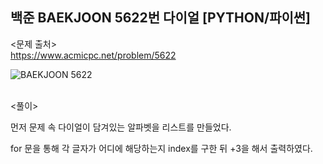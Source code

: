 ## 백준 BAEKJOON 5622번 다이얼 [PYTHON/파이썬]

<문제 출처><br>
https://www.acmicpc.net/problem/5622

![BAEKJOON 5622](https://blog.kakaocdn.net/dn/bKfDzY/btrMIXu3XAy/0U6AoyEPBCeLjiKWmQy1Lk/img.png)

<br>
<풀이><br>

먼저 문제 속 다이얼이 담겨있는 알파벳을 리스트를 만들었다.

for 문을 통해 각 글자가 어디에 해당하는지 index를 구한 뒤 +3을 해서 출력하였다.
